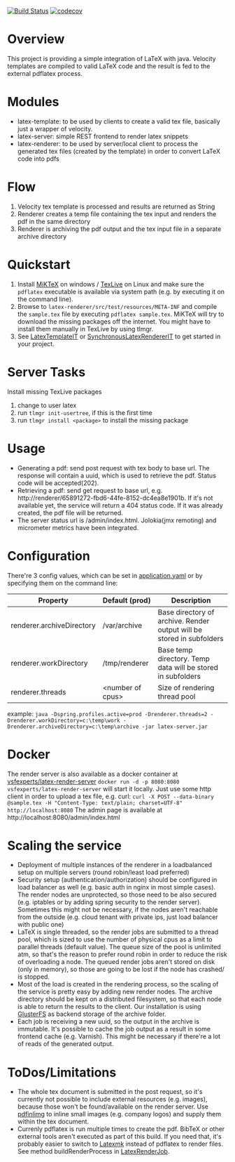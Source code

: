 [![Build Status](https://travis-ci.org/vsfexperts/LaTeX.svg)](https://travis-ci.org/vsfexperts/LaTeX)
[![codecov](https://codecov.io/gh/vsfexperts/LaTeX/branch/development/graph/badge.svg)](https://codecov.io/gh/vsfexperts/LaTeX)

# Overview
This project is providing a simple integration of LaTeX with java. Velocity templates are compiled to valid LaTeX code and the result is fed to the external pdflatex process.

# Modules
- latex-template: to be used by clients to create a valid tex file, basically just a wrapper of velocity. 
- latex-server: simple REST frontend to render latex snippets
- latex-renderer: to be used by server/local client to process the generated tex files (created by the template) in order to convert LaTeX code into pdfs

# Flow
1. Velocity tex template is processed and results are returned as String
2. Renderer creates a temp file containing the tex input and renders the pdf in the same directory
3. Renderer is archiving the pdf output and the tex input file in a separate archive directory

# Quickstart
1. Install [MiKTeX](https://miktex.org/download) on windows / [TexLive](https://launchpad.net/~jonathonf/+archive/ubuntu/texlive-2016) on Linux and make sure the `pdflatex` executable is available via system path (e.g. by executing it on the command line).
2. Browse to `latex-renderer/src/test/resources/META-INF` and compile the `sample.tex` file by executing `pdflatex sample.tex`. MiKTeX will try to download the missing packages off the internet. You might have to install them manually in TexLive by using tlmgr.
3. See [LatexTemplateIT](latex-template/src/test/java/de/vsfexperts/latex/template/LatexTemplateIT.java) or [SynchronousLatexRendererIT](latex-renderer/src/test/java/de/vsfexperts/latex/renderer/SynchronousLatexRendererIT.java) to get started in your project.

# Server Tasks
Install missing TexLive packages
1. change to user latex
2. run `tlmgr init-usertree`, if this is the first time
3. run `tlmgr install <package>` to install the missing package

# Usage
- Generating a pdf: send post request with tex body to base url. The response will contain a uuid, which is used to retrieve the pdf. Status code will be accepted(202).
- Retrieving a pdf: send get request to base url, e.g. http://renderer/65891272-fbd6-44fe-8152-dc4ea8e1901b. If it's not available yet, the service will return a 404 status code. If it was already created, the pdf file will be returned.
- The server status url is /admin/index.html. Jolokia(jmx remoting) and micrometer metrics have been integrated.

# Configuration
There're 3 config values, which can be set in [application.yaml](latex-server/src/main/resources/application.yaml) or by specifying them on the command line:

| Property                  |  Default (prod)    | Description                                                           |
| ------------------------- | ------------------ | --------------------------------------------------------------------- | 
| renderer.archiveDirectory | /var/archive       | Base directory of archive. Render output will be stored in subfolders | 
| renderer.workDirectory    | /tmp/renderer      | Base temp directory. Temp data will be stored in subfolders           |
| renderer.threads          | \<number of cpus\> | Size of rendering thread pool                                         | 

example: `java -Dspring.profiles.active=prod -Drenderer.threads=2 -Drenderer.workDirectory=c:\temp\work -Drenderer.archiveDirectory=c:\temp\archive -jar latex-server.jar`

# Docker
The render server is also available as a docker container at [vsfexperts/latex-render-server](https://hub.docker.com/r/vsfexperts/latex-render-server/)
`docker run -d -p 8080:8080 vsfexperts/latex-render-server` will start it locally.
Just use some http client in order to upload a tex file, e.g. curl: `curl -X POST --data-binary @sample.tex -H "Content-Type: text/plain; charset=UTF-8" http://localhost:8080`
The admin page is available at http://localhost:8080/admin/index.html

# Scaling the service
- Deployment of multiple instances of the renderer in a loadbalanced setup on multiple servers (round robin/least load preferred)
- Security setup (authentication/authorization) should be configured in load balancer as well (e.g. basic auth in nginx in most simple cases). The render nodes are unprotected, so those need to be also secured (e.g. iptables or by adding spring security to the render server). Sometimes this might not be necessary, if the nodes aren't reachable from the outside (e.g. cloud tenant with private ips, just load balancer with public one)
- LaTeX is single threaded, so the render jobs are submitted to a thread pool, which is sized to use the number of physical cpus as a limit to parallel threads (default value). The queue size of the pool is unlimited atm, so that's the reason to prefer round robin in order to reduce the risk of overloading a node. The queued render jobs aren't stored on disk (only in memory), so those are going to be lost if the node has crashed/ is stopped.
- Most of the load is created in the rendering process, so the scaling of the service is pretty easy by adding new render nodes. The archive directory should be kept on a distributed filesystem, so that each node is able to return the results to the client. Our installation is using [GlusterFS](https://www.gluster.org/) as backend storage of the archive folder.
- Each job is receiving a new uuid, so the output in the archive is immutable. It's possible to cache the job output as a result in some frontend cache (e.g. Varnish). This might be necessary if there're a lot of reads of the generated output.

# ToDos/Limitations
- The whole tex document is submitted in the post request, so it's currently not possible to include external resources (e.g. images), because those won't be found/available on the render server. Use [pdfinlimg](https://github.com/zerotoc/pdfinlimg) to inline small images (e.g. company logos) and supply them within the tex document. 
- Currenly pdflatex is run multiple times to create the pdf. BibTeX or other external tools aren't executed as part of this build. If you need that, it's probably easier to switch to [Latexmk](http://personal.psu.edu/jcc8/latexmk/) instead of pdflatex to render files.
See method buildRenderProcess in [LatexRenderJob](latex-renderer/src/main/java/de/vsfexperts/latex/renderer/LatexRenderJob.java).

